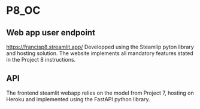 # P8_OC

## Web app user endpoint

https://francisp8.streamlit.app/
Developped using the Steamlip pyton library and hosting solution. The website implements all mandatory features stated in the Project 8 instructions.

## API

The frontend steamlit webapp relies on the model from Project 7, hosting on Heroku and implemented using the FastAPI python library.

